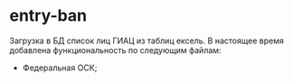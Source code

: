 # entry-ban
Загрузка в БД список лиц ГИАЦ из таблиц ексель.
В настоящее время добавлена функциональность по следующим файлам:
- Федеральная ОСК;
